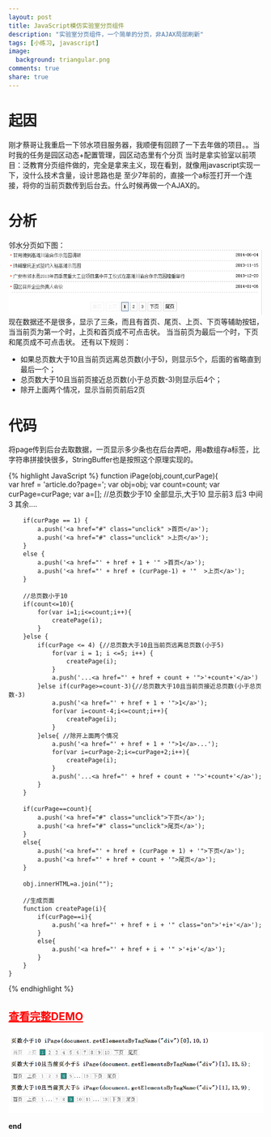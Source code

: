 ```yaml
---
layout: post
title: JavaScript模仿实验室分页组件
description: "实验室分页组件，一个简单的分页，非AJAX局部刷新"
tags: [小练习, javascript]
image:
  background: triangular.png
comments: true
share: true
---
```


# 起因

刚才蔡哥让我重启一下邻水项目服务器，我顺便有回顾了一下去年做的项目。。当时我的任务是园区动态+配置管理，园区动态里有个分页
当时是拿实验室以前项目：泛教育分页组件做的，完全是拿来主义，现在看到，就像用javascript实现一下，没什么技术含量，设计思路也是
至少7年前的，直接一个a标签打开一个连接，将你的当前页数传到后台去。什么时候再做一个AJAX的。

# 分析

邻水分页如下图：
<img src="images/article/cqut-paging/1.jpg" alt="邻水分页" />
现在数据还不是很多，显示了三条，而且有首页、尾页、上页、下页等辅助按钮，当当前页为第一个时，上页和首页成不可点击状。
当当前页为最后一个时，下页和尾页成不可点击状。
还有以下规则：
* 如果总页数大于10且当前页远离总页数(小于5)，则显示5个，后面的省略直到最后一个；
* 总页数大于10且当前页接近总页数(小于总页数-3)则显示后4个；
* 除开上面两个情况，显示当前页前后2页

# 代码

将page传到后台去取数据，一页显示多少条也在后台弄吧，用a数组存a标签，比字符串拼接快很多，StringBuffer也是按照这个原理实现的。


{% highlight JavaScript %}
	function iPage(obj,count,curPage){  
		var href = 'article.do?page=';
		var obj=obj;
		var count=count;
		var curPage=curPage;
		var a=[];
		//总页数少于10 全部显示,大于10 显示前3 后3 中间3 其余....
	
		if(curPage == 1) {
			a.push('<a href="#" class="unclick" >首页</a>');
			a.push('<a href="#" class="unclick" >上页</a>');
		}
		else {
			a.push('<a href="' + href + 1 + '" >首页</a>');
			a.push('<a href="' + href + (curPage-1) + '"  >上页</a>');
		}

		//总页数小于10
		if(count<=10){
			for(var i=1;i<=count;i++){
				createPage(i);
			}
		}else {
			if(curPage <= 4) {//总页数大于10且当前页远离总页数(小于5)
				for(var i = 1; i <=5; i++) {
					createPage(i);
				}
				a.push('...<a href="' + href + count + '">'+count+'</a>')
			}else if(curPage>=count-3){//总页数大于10且当前页接近总页数(小于总页数-3)
				a.push('<a href="' + href + 1 + '">1</a>');
				for(var i=count-4;i<=count;i++){
					createPage(i);
				}
			}else{ //除开上面两个情况
				a.push('<a href="' + href + 1 + '">1</a>...');
				for(var i=curPage-2;i<=curPage+2;i++){
					createPage(i);
				}
				a.push('...<a href="' + href + count + '">'+count+'</a>');
			}
		}

		if(curPage==count){
			a.push('<a href="#" class="unclick">下页</a>');
			a.push('<a href="#" class="unclick">尾页</a>');
		}
		else{
			a.push('<a href="' + href + (curPage + 1) + '">下页</a>');
			a.push('<a href="' + href + count + '">尾页</a>');
		}
		
		obj.innerHTML=a.join("");

		//生成页面
		function createPage(i){
			if(curPage==i){
				a.push('<a href="' + href + i + '" class="on">'+i+'</a>');
			}
			else{
				a.push('<a href="' + href + i + '" >'+i+'</a>');
			}
		}
	}
{% endhighlight %}


## <a style="color:red" href="demo/cqut-paging/demo.html" >查看完整DEMO</a>


<img src="images/article/cqut-paging/2.jpg" alt="我的分页" />

<strong>end</strong>